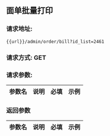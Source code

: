 ## 面单批量打印
### 请求地址:
```
{{url}}/admin/order/bill?id_list=2461
```
### 请求方式: GET  
### 请求参数:  

|参数名|说明|必填|示例|  
 |---|---|---|---|  
### 返回参数  

|参数名|说明|必填|示例|  
 |---|---|---|---|  
